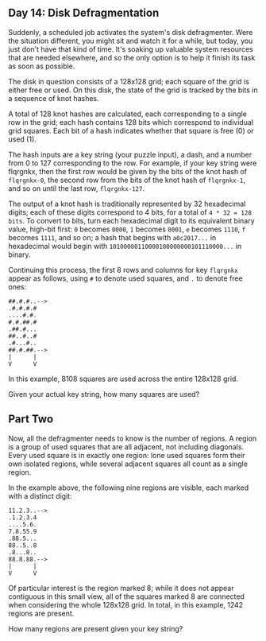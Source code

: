 ##  Day 14: Disk Defragmentation ##

Suddenly, a scheduled job activates the system's disk defragmenter. Were the situation different, 
you might sit and watch it for a while, but today, you just don't have that kind of time. It's 
soaking up valuable system resources that are needed elsewhere, and so the only option is to help it 
finish its task as soon as possible.

The disk in question consists of a 128x128 grid; each square of the grid is either free or used. On 
this disk, the state of the grid is tracked by the bits in a sequence of knot hashes.

A total of 128 knot hashes are calculated, each corresponding to a single row in the grid; each hash 
contains 128 bits which correspond to individual grid squares. Each bit of a hash indicates whether 
that square is free (0) or used (1).

The hash inputs are a key string (your puzzle input), a dash, and a number from 0 to 127 
corresponding to the row. For example, if your key string were flqrgnkx, then the first row would be 
given by the bits of the knot hash of ```flqrgnkx-0```, the second row from the bits of the knot 
hash of ```flqrgnkx-1```, and so on until the last row, ```flqrgnkx-127```.

The output of a knot hash is traditionally represented by 32 hexadecimal digits; each of these 
digits correspond to 4 bits, for a total of ```4 * 32 = 128 bits```. To convert to bits, turn each 
hexadecimal digit to its equivalent binary value, high-bit first: ```0``` becomes ```0000```, 
```1``` becomes ```0001```, ```e``` becomes ```1110```, ```f``` becomes ```1111```, and so on; a 
hash that begins with ```a0c2017...``` in hexadecimal would begin with 
```10100000110000100000000101110000...``` in binary.

Continuing this process, the first 8 rows and columns for key ```flqrgnkx``` appear as follows, 
using ```#``` to denote used squares, and ```.``` to denote free ones:

```
##.#.#..-->
.#.#.#.#   
....#.#.   
#.#.##.#   
.##.#...   
##..#..#   
.#...#..   
##.#.##.-->
|      |   
V      V   
```

In this example, 8108 squares are used across the entire 128x128 grid.

Given your actual key string, how many squares are used?

## Part Two ##

Now, all the defragmenter needs to know is the number of regions. A region is a group of used 
squares that are all adjacent, not including diagonals. Every used square is in exactly one region: 
lone used squares form their own isolated regions, while several adjacent squares all count as a 
single region.

In the example above, the following nine regions are visible, each marked with a distinct digit:

```
11.2.3..-->
.1.2.3.4   
....5.6.   
7.8.55.9   
.88.5...   
88..5..8   
.8...8..   
88.8.88.-->
|      |   
V      V   
```

Of particular interest is the region marked 8; while it does not appear contiguous in this small 
view, all of the squares marked 8 are connected when considering the whole 128x128 grid. In total, 
in this example, 1242 regions are present.

How many regions are present given your key string?
